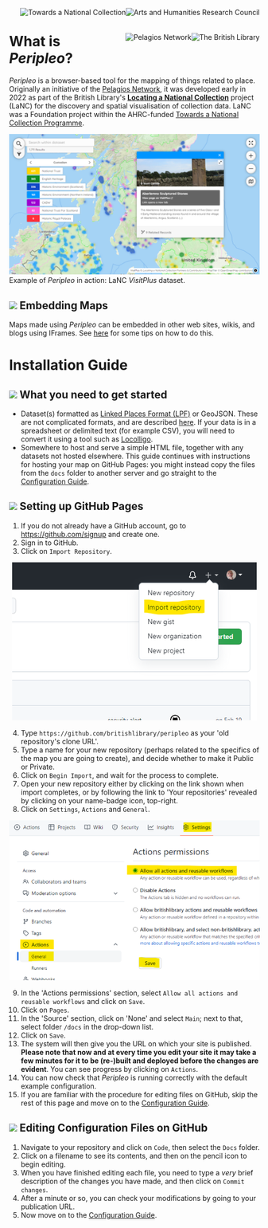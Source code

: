 [<img title="Arts and Humanities Research Council" src="https://britishlibrary.github.io/locating-a-national-collection/graphics/UKRI-logo.png" height="50" align="right">](https://www.ukri.org/)
[<img title="Towards a National Collection" src="https://britishlibrary.github.io/locating-a-national-collection/graphics/TaNC-logo.png" height="50" align="right">](https://www.nationalcollection.org.uk/)
[<img title="The British Library" src="https://britishlibrary.github.io/locating-a-national-collection/graphics/BL.svg" height="50" align="right">](https://www.bl.uk/)
[<img title="Pelagios Network" src="https://github.com/britishlibrary/peripleo-lanc/blob/5e65ec35bfb0389bdc790d235898459c13a3abda/logos/pelagios.svg" height="50" align="right">](https://pelagios.org/)
# What is *Peripleo*?

*Peripleo* is a browser-based tool for the mapping of things related to place. Originally an initiative of the [Pelagios Network](https://pelagios.org/), it was developed early in 2022 as part of the British Library's [**Locating a National Collection**](https://britishlibrary.github.io/locating-a-national-collection/) project (LaNC) for the discovery and spatial visualisation of collection data. LaNC was a Foundation project within the AHRC-funded [Towards a National Collection Programme](https://www.nationalcollection.org.uk/).


[<img title="LaNC 'VisitPlus' dataset visualised in Peripleo Mapping Software" src="./VisitPlus-screenshot.png">]([https://www.bl.uk/](https://britishlibrary.github.io/locating-a-national-collection/VisitPlus.html))
Example of *Peripleo* in action: LaNC *VisitPlus* dataset.

## [<img src="https://github.com/britishlibrary/peripleo-lanc/blob/5e65ec35bfb0389bdc790d235898459c13a3abda/logos/pelagios.svg" height="20">](#) Embedding Maps

Maps made using *Peripleo* can be embedded in other web sites, wikis, and blogs using IFrames. See [here](./Configuration-Guide.md#embedding-your-map) for some tips on how to do this.

# Installation Guide

## [<img src="https://github.com/britishlibrary/peripleo-lanc/blob/5e65ec35bfb0389bdc790d235898459c13a3abda/logos/pelagios.svg" height="20">](#) What you need to get started

* Dataset(s) formatted as [Linked Places Format (LPF)](https://github.com/LinkedPasts/linked-places-format/blob/master/README.md) or GeoJSON. These are not complicated formats, and are described [here](./json-and-the-archonauts.md). If your data is in a spreadsheet or delimited text (for example CSV), you will need to convert it using a tool such as [Locolligo](https://github.com/docuracy/Locolligo/blob/main/README.md).
* Somewhere to host and serve a simple HTML file, together with any datasets not hosted elsewhere. This guide continues with instructions for hosting your map on GitHub Pages: you might instead copy the files from the `docs` folder to another server and go straight to the [Configuration Guide](./Configuration-Guide.md).

## [<img src="https://github.com/britishlibrary/peripleo-lanc/blob/5e65ec35bfb0389bdc790d235898459c13a3abda/logos/pelagios.svg" height="20">](#) Setting up GitHub Pages

1. If you do not already have a GitHub account, go to https://github.com/signup and create one.
2. Sign in to GitHub.
3. Click on `Import Repository`.
<p align="center" width="100%">
    <img title="Import Repository" src="./guide-images/gh-import-repository.png" />
</p>

4. Type `https://github.com/britishlibrary/peripleo` as your 'old repository's clone URL'.
5. Type a name for your new repository (perhaps related to the specifics of the map you are going to create), and decide whether to make it Public or Private.
6. Click on `Begin Import`, and wait for the process to complete.
7. Open your new repository either by clicking on the link shown when import completes, or by following the link to 'Your repositories' revealed by clicking on your name-badge icon, top-right.
8. Click on `Settings`, `Actions` and `General`.
<p align="center" width="100%">
    <img title="Settings - Actions - General" src="./guide-images/gh-settings-actions-general.png" />
</p>

9. In the 'Actions permissions' section, select `Allow all actions and reusable workflows` and click on `Save`.
10. Click on `Pages`.
11. In the 'Source' section, click on 'None' and select `Main`; next to that, select folder `/docs` in the drop-down list.
12. Click on `Save`.
13. The system will then give you the URL on which your site is published. **Please note that now and at every time you edit your site it may take a few minutes for it to be (re-)built and deployed before the changes are evident**. You can see progress by clicking on `Actions`. 
14. You can now check that *Peripleo* is running correctly with the default example configuration.
15. If you are familiar with the procedure for editing files on GitHub, skip the rest of this page and move on to the [Configuration Guide](./Configuration-Guide.md).

## [<img src="https://github.com/britishlibrary/peripleo-lanc/blob/5e65ec35bfb0389bdc790d235898459c13a3abda/logos/pelagios.svg" height="20">](#) Editing Configuration Files on GitHub

1. Navigate to your repository and click on `Code`, then select the `Docs` folder.
2. Click on a filename to see its contents, and then on the pencil icon to begin editing.
3. When you have finished editing each file, you need to type a *very* brief description of the changes you have made, and then click on `Commit changes`.
4. After a minute or so, you can check your modifications by going to your publication URL.
5. Now move on to the [Configuration Guide](./Configuration-Guide.md).

